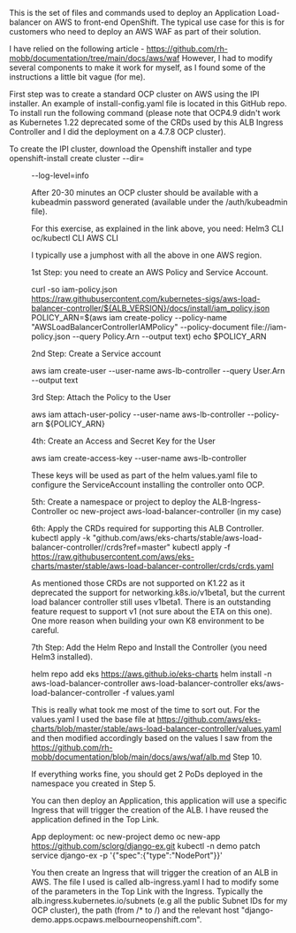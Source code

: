 This is the set of files and commands used to deploy an Application Load-balancer on AWS to front-end OpenShift.
The typical use case for this is for customers who need to deploy an AWS WAF as part of their solution.

I have relied on the following article - https://github.com/rh-mobb/documentation/tree/main/docs/aws/waf
However, I had to modify several components to make it work for myself, as I found some of the instructions a little bit vague (for me).

First step was to create a standard OCP cluster on AWS using the IPI installer. An example of install-config.yaml file is located in this GitHub repo.
To install run the following command (please note that OCP4.9 didn't work as Kubernetes 1.22 deprecated some of the CRDs used by this ALB Ingress Controller and I did the deployment on a 4.7.8 OCP cluster).

To create the IPI cluster, download the Openshift installer and type
openshift-install create cluster --dir=<DIR where the install-config.yaml is> --log-level=info
 
After 20-30 minutes an OCP cluster should be available with a kubeadmin password generated (available under the /auth/kubeadmin file).
  
For this exercise, as explained in the link above, you need:
  Helm3 CLI
  oc/kubectl CLI
  AWS CLI
  
I typically use a jumphost with all the above in one AWS region.
  
1st Step: you need to create an AWS Policy and Service Account.

curl -so iam-policy.json https://raw.githubusercontent.com/kubernetes-sigs/aws-load-balancer-controller/${ALB_VERSION}/docs/install/iam_policy.json
POLICY_ARN=$(aws iam create-policy --policy-name "AWSLoadBalancerControllerIAMPolicy" --policy-document file://iam-policy.json --query Policy.Arn --output text)
echo $POLICY_ARN

2nd Step: Create a Service account

aws iam create-user --user-name aws-lb-controller --query User.Arn --output text

3rd Step: Attach the Policy to the User

aws iam attach-user-policy --user-name aws-lb-controller --policy-arn ${POLICY_ARN}

4th: Create an Access and Secret Key for the User

aws iam create-access-key --user-name aws-lb-controller

These keys will be used as part of the helm values.yaml file to configure the ServiceAccount installing the controller onto OCP.
  
5th: Create a namespace or project to deploy the ALB-Ingress-Controller
oc new-project aws-load-balancer-controller (in my case)

6th: Apply the CRDs required for supporting this ALB Controller.
kubectl apply -k "github.com/aws/eks-charts/stable/aws-load-balancer-controller//crds?ref=master"
kubectl apply -f https://raw.githubusercontent.com/aws/eks-charts/master/stable/aws-load-balancer-controller/crds/crds.yaml

As mentioned those CRDs are not supported on K1.22 as it deprecated the support for networking.k8s.io/v1beta1, but the current load balancer controller still uses v1beta1. There is an outstanding feature request to support v1 (not sure about the ETA on this one). One more reason when building your own K8 environment to be careful.
  
7th Step: Add the Helm Repo and Install the Controller (you need Helm3 installed).
  
helm repo add eks https://aws.github.io/eks-charts
helm install -n aws-load-balancer-controller aws-load-balancer-controller eks/aws-load-balancer-controller  -f values.yaml
  
This is really what took me most of the time to sort out. For the values.yaml I used the base file at
  https://github.com/aws/eks-charts/blob/master/stable/aws-load-balancer-controller/values.yaml
and then modified accordingly based on the values I saw from the https://github.com/rh-mobb/documentation/blob/main/docs/aws/waf/alb.md Step 10.

If everything works fine, you should get 2 PoDs deployed in the namespace you created in Step 5.

You can then deploy an Application, this application will use a specific Ingress that will trigger the creation of the ALB. 
I have reused the application defined in the Top Link.
  
App deployment:
oc new-project demo
oc new-app https://github.com/sclorg/django-ex.git
kubectl -n demo patch service django-ex -p '{"spec":{"type":"NodePort"}}'

You then create an Ingress that will trigger the creation of an ALB in AWS.
The file I used is called alb-ingress.yaml
I had to modify some of the parameters in the Top Link with the Ingress. Typically the alb.ingress.kubernetes.io/subnets (e.g all the public Subnet IDs for my OCP cluster), the path (from /* to /) and the relevant host "django-demo.apps.ocpaws.melbourneopenshift.com".
  
  
